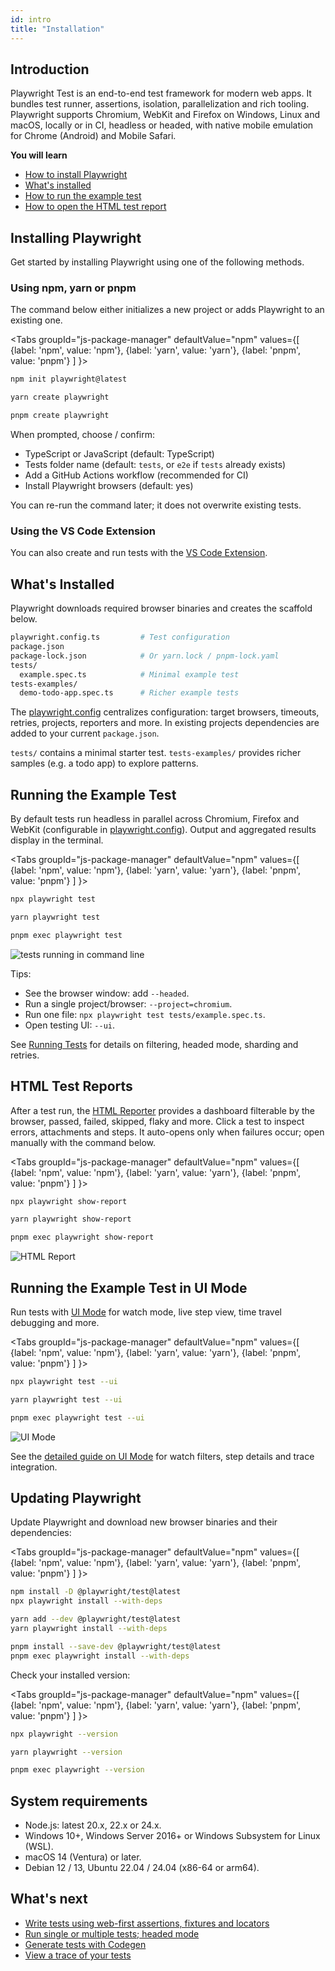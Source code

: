 ```yaml
---
id: intro
title: "Installation"
---
```


## Introduction

Playwright Test is an end-to-end test framework for modern web apps. It bundles test runner, assertions, isolation, parallelization and rich tooling. Playwright supports Chromium, WebKit and Firefox on Windows, Linux and macOS, locally or in CI, headless or headed, with native mobile emulation for Chrome (Android) and Mobile Safari.

**You will learn**

- [How to install Playwright](/intro.md#installing-playwright)
- [What's installed](/intro.md#whats-installed)
- [How to run the example test](/intro.md#running-the-example-test)
- [How to open the HTML test report](/intro.md#html-test-reports)

## Installing Playwright

Get started by installing Playwright using one of the following methods.

### Using npm, yarn or pnpm

The command below either initializes a new project or adds Playwright to an existing one.

<Tabs
  groupId="js-package-manager"
  defaultValue="npm"
  values={[
    {label: 'npm', value: 'npm'},
    {label: 'yarn', value: 'yarn'},
    {label: 'pnpm', value: 'pnpm'}
  ]
}>
<TabItem value="npm">

```bash
npm init playwright@latest
```

</TabItem>

<TabItem value="yarn">

```bash
yarn create playwright
```

</TabItem>

<TabItem value="pnpm">

```bash
pnpm create playwright
```

</TabItem>

</Tabs>

When prompted, choose / confirm:
- TypeScript or JavaScript (default: TypeScript)
- Tests folder name (default: `tests`, or `e2e` if `tests` already exists)
- Add a GitHub Actions workflow (recommended for CI)
- Install Playwright browsers (default: yes)

You can re-run the command later; it does not overwrite existing tests.

### Using the VS Code Extension

You can also create and run tests with the [VS Code Extension](./getting-started-vscode.md).

## What's Installed

Playwright downloads required browser binaries and creates the scaffold below.

```bash
playwright.config.ts         # Test configuration
package.json
package-lock.json            # Or yarn.lock / pnpm-lock.yaml
tests/
  example.spec.ts            # Minimal example test
tests-examples/
  demo-todo-app.spec.ts      # Richer example tests
```

The [playwright.config](./test-configuration.md) centralizes configuration: target browsers, timeouts, retries, projects, reporters and more. In existing projects dependencies are added to your current `package.json`.

`tests/` contains a minimal starter test. `tests-examples/` provides richer samples (e.g. a todo app) to explore patterns.

## Running the Example Test

By default tests run headless in parallel across Chromium, Firefox and WebKit (configurable in [playwright.config](./test-configuration.md)). Output and aggregated results display in the terminal.

<Tabs
  groupId="js-package-manager"
  defaultValue="npm"
  values={[
    {label: 'npm', value: 'npm'},
    {label: 'yarn', value: 'yarn'},
    {label: 'pnpm', value: 'pnpm'}
  ]
}>
<TabItem value="npm">

```bash
npx playwright test
```

</TabItem>

<TabItem value="yarn">

```bash
yarn playwright test
```

</TabItem>

<TabItem value="pnpm">

```bash
pnpm exec playwright test
```

</TabItem>

</Tabs>

![tests running in command line](./images/getting-started/run-tests-cli.png)

Tips:
- See the browser window: add `--headed`.
- Run a single project/browser: `--project=chromium`.
- Run one file: `npx playwright test tests/example.spec.ts`.
- Open testing UI: `--ui`.

See [Running Tests](./running-tests.md) for details on filtering, headed mode, sharding and retries.

## HTML Test Reports

After a test run, the [HTML Reporter](./test-reporters.md#html-reporter) provides a dashboard filterable by the browser, passed, failed, skipped, flaky and more. Click a test to inspect errors, attachments and steps. It auto-opens only when failures occur; open manually with the command below.

<Tabs
  groupId="js-package-manager"
  defaultValue="npm"
  values={[
    {label: 'npm', value: 'npm'},
    {label: 'yarn', value: 'yarn'},
    {label: 'pnpm', value: 'pnpm'}
  ]
}>
<TabItem value="npm">

```bash
npx playwright show-report
```

</TabItem>

<TabItem value="yarn">

```bash
yarn playwright show-report
```

</TabItem>

<TabItem value="pnpm">

```bash
pnpm exec playwright show-report
```

</TabItem>

</Tabs>

![HTML Report](./images/getting-started/html-report-basic.png)

## Running the Example Test in UI Mode

Run tests with [UI Mode](./test-ui-mode.md) for watch mode, live step view, time travel debugging and more.

<Tabs
  groupId="js-package-manager"
  defaultValue="npm"
  values={[
    {label: 'npm', value: 'npm'},
    {label: 'yarn', value: 'yarn'},
    {label: 'pnpm', value: 'pnpm'}
  ]
}>

<TabItem value="npm">

```bash
npx playwright test --ui
```

</TabItem>

<TabItem value="yarn">

```bash
yarn playwright test --ui
```

</TabItem>

<TabItem value="pnpm">

```bash
pnpm exec playwright test --ui
```

</TabItem>

</Tabs>

![UI Mode](./images/getting-started/ui-mode.png)

See the [detailed guide on UI Mode](./test-ui-mode.md) for watch filters, step details and trace integration.

## Updating Playwright

Update Playwright and download new browser binaries and their dependencies:

<Tabs
  groupId="js-package-manager"
  defaultValue="npm"
  values={[
    {label: 'npm', value: 'npm'},
    {label: 'yarn', value: 'yarn'},
    {label: 'pnpm', value: 'pnpm'}
  ]
}>

<TabItem value="npm">

```bash
npm install -D @playwright/test@latest
npx playwright install --with-deps
```

</TabItem>

<TabItem value="yarn">

```bash
yarn add --dev @playwright/test@latest
yarn playwright install --with-deps
```

</TabItem>

<TabItem value="pnpm">

```bash
pnpm install --save-dev @playwright/test@latest
pnpm exec playwright install --with-deps
```

</TabItem>

</Tabs>

Check your installed version:

<Tabs
  groupId="js-package-manager"
  defaultValue="npm"
  values={[
    {label: 'npm', value: 'npm'},
    {label: 'yarn', value: 'yarn'},
    {label: 'pnpm', value: 'pnpm'}
  ]
}>

<TabItem value="npm">

```bash
npx playwright --version
```

</TabItem>

<TabItem value="yarn">

```bash
yarn playwright --version
```

</TabItem>

<TabItem value="pnpm">

```bash
pnpm exec playwright --version
```

</TabItem>

</Tabs>

## System requirements

- Node.js: latest 20.x, 22.x or 24.x.
- Windows 10+, Windows Server 2016+ or Windows Subsystem for Linux (WSL).
- macOS 14 (Ventura) or later.
- Debian 12 / 13, Ubuntu 22.04 / 24.04 (x86-64 or arm64).

## What's next

- [Write tests using web-first assertions, fixtures and locators](./writing-tests.md)
- [Run single or multiple tests; headed mode](./running-tests.md)
- [Generate tests with Codegen](./codegen-intro.md)
- [View a trace of your tests](./trace-viewer-intro.md)
